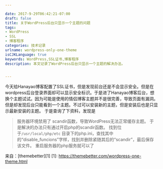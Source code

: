 ```yaml
---

date: 2017-9-29T06:42:21-07:00
draft: false
title: 关于WordPress后台只显示一个主题的问题
tags:
- WordPress
- SSL
- 博客程序
categories: 技术记录
urlname: wordpress-only-one-theme
isCJKLanguage: true
keywords: WordPress,SSL证书,博客程序
description: 本文记录了WordPress后台只显示一个主题的解决办法。


---
```


今天给Hanayao博客配置了SSL证书，但是发现前台还是不会显示安全。但是在wordpress后台登录界面却可以显示安全标识。于是进了Hanayao博客后台，想换个主题试试。因为可能是使用的情侣博客主题并不是很完善，导致页面有漏洞。但是却发现后台只能看到一个主题。不过可以安装新的主题，但是安装后也是只显示最新安装的主题。
于是查询了下资料，发现是
<!--more-->
> 服务器环境禁用了 scandir函数，导致WordPress无法正常缓存主题。
于是解决的办法只有通过开启php的scandir函数。
找到位于`/usr/local/php/etc` 目录下的php.ini，查找其中的“disable_funcions”字样，找到并删除紧随其后的“scandir”，最后保存该文件。
重启服务器的php服务就可以了

来自：[themebetter][1]
  [1]: https://themebetter.com/wordpress-one-theme.html
